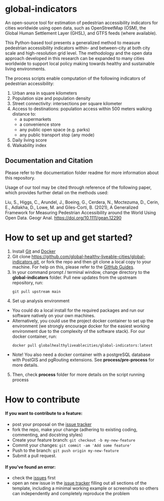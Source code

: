 # global-indicators

An open-source tool for estimation of pedestrian accessibility indicators for cities worldwide using open data, such as OpenStreetMap (OSM), the Global Human Settlement Layer (GHSL), and GTFS feeds (where available).

This Python-based tool presents a generalized method to measure pedestrian accessibility indicators within- and between-city at both city scale and high-resolution grid level. The methodology and the open data approach developed in this research can be expanded to many cities worldwide to support local policy making towards healthy and sustainable living environments.

The process scripts enable computation of the following indicators of pedestrian accessibility:
1. Urban area in square kilometers
2. Population size and population density  
3. Street connectivity: intersections per square kilometer
4. Access to destinations: population access within 500 meters walking distance to:  
    - a supermarkets
    - a convenience store
    - any public open space (e.g. parks)
    - any public transport stop (any mode)
5. Daily living score
6. Walkability index

## Documentation and Citation
Please refer to the documentation folder readme for more information about this repository.

Usage of our tool may be cited through reference of the following paper, which provides further detail on the methods used: 

Liu, S., Higgs, C., Arundel, J., Boeing, G., Cerdera, N., Moctezuma, D., Cerin, E., Adlakha, D., Lowe, M. and Giles-Corti, B. (2021), A Generalized Framework for Measuring Pedestrian Accessibility around the World Using Open Data. Geogr Anal. https://doi.org/10.1111/gean.12290

# How to set up and get started?

1. Install [Git](https://git-scm.com/downloads) and [Docker](https://www.docker.com/products/docker-desktop)
2. Git clone https://github.com/global-healthy-liveable-cities/global-indicators.git, or fork the repo and then git clone a local copy to your machine. For help on this, please refer to the [GitHub Guides](https://guides.github.com/).
3. In your command prompt / terminal window, change directory to the **global-indicators** folder. Pull new updates from the upstream repository, run:
    ```
    git pull upstream main
    ```
4. Set up analysis environment
  - You could do a local install for the required packages and run our software natively on your own machines.
  - Alternatively, you could use the project docker container to set up the environment (we strongly encourage docker for the easiest working environment due to the complexity of the software stack). For our docker container, run:
    ```
    docker pull globalhealthyliveablecities/global-indicators:latest
    ```
  - Note! You also need a docker container with a postgreSQL database with PostGIS and pgRouting extensions. See **process/pre-process** for more details. 

    
5. Then, check **process** folder for more details on the script running process


# How to contribute

#### If you want to contribute to a feature:

  - post your proposal on the [issue tracker](https://github.com/global-healthy-liveable-cities/global-indicators/issues)
  - fork the repo, make your change (adhering to existing coding, commenting, and docstring styles)
  - Create your feature branch: `git checkout -b my-new-feature`
  - Commit your changes: `git commit -am 'Add some feature'`
  - Push to the branch: `git push origin my-new-feature`
  - Submit a pull request.

#### If you've found an error:

  - check the [issues](https://github.com/global-healthy-liveable-cities/global-indicators/issues) first
  - open an new issue in the [issue tracker](https://github.com/global-healthy-liveable-cities/global-indicators/issues) filling out all sections of the template, including a minimal working example or screenshots so others can independently and completely reproduce the problem
